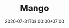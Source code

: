 ---
title     : Mango
thumbnail : mango
address   : https://shop.mango.com/us
sitemap   : false
date      : 2020-07-31T08:00:00+07:00
---